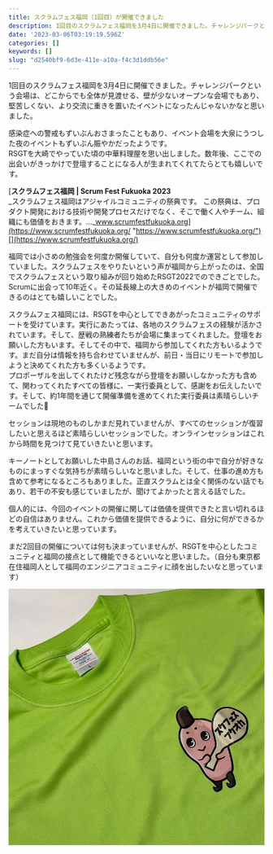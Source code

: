 ```yaml
---
title: スクラムフェス福岡（1回目）が開催できました
description: 1回目のスクラムフェス福岡を3月4日に開催できました。チャレンジパークという会場は、どこからでも全体が見渡せる、壁が少ないオープンな会場でもあり、堅苦しくない、より交流に重きを置いたイベントになったんじゃないかなと思いました。
date: '2023-03-06T03:19:19.596Z'
categories: []
keywords: []
slug: "d2540bf9-6d3e-411e-a10a-f4c3d1ddb56e"
---
```

1回目のスクラムフェス福岡を3月4日に開催できました。チャレンジパークという会場は、どこからでも全体が見渡せる、壁が少ないオープンな会場でもあり、堅苦しくない、より交流に重きを置いたイベントになったんじゃないかなと思いました。

感染症への警戒もずいぶんおさまったこともあり、イベント会場を大泉にうつした夜のイベントもずいぶん賑やかだったようです。  
RSGTを大崎でやっていた頃の中華料理屋を思い出しました。数年後、ここでの出会いがきっかけで登壇することになる人が生まれてくれてたらとても嬉しいです。

[**スクラムフェス福岡 | Scrum Fest Fukuoka 2023**  
_スクラムフェス福岡はアジャイルコミュニティの祭典です。 この祭典は、プロダクト開発における技術や開発プロセスだけでなく、そこで働く人やチーム、組織にも価値をおきます。…_www.scrumfestfukuoka.org](https://www.scrumfestfukuoka.org/ "https://www.scrumfestfukuoka.org/")[](https://www.scrumfestfukuoka.org/)

福岡では小さめの勉強会を何度か開催していて、自分も何度か運営として参加していました。スクラムフェスをやりたいという声が福岡から上がったのは、全国でスクラムフェスという取り組みが回り始めたRSGT2022でのできごとでした。  
Scrumに出会って10年近く。その延長線上の大きめのイベントが福岡で開催できるのはとても嬉しいことでした。

スクラムフェス福岡には、RSGTを中心としてできあがったコミュニティのサポートを受けています。実行にあたっては、各地のスクラムフェスの経験が活かされています。そして、歴戦の熟練者たちが会場に集まってくれました。登壇をお願いした方もいます。そしてその中で、福岡から参加してくれた方もいるようです。まだ自分は情報を持ち合わせていませんが、前日・当日にリモートで参加しようと決めてくれた方も多くいるようです。  
プロポーザルを出してくれたけど残念ながら登壇をお願いしなかった方も含めて、関わってくれたすべての皆様に、一実行委員として、感謝をお伝えしたいです。そして、約1年間を通じて開催準備を進めてくれた実行委員は素晴らしいチームでした👏

セッションは現地のものしかまだ見れていませんが、すべてのセッションが復習したいと思えるほど素晴らしいセッションでした。オンラインセッションはこれから時間を見つけて見ていきたいと思います。

キーノートとしてお願いした中島さんのお話、福岡という街の中で自分が好きなものにまっすぐな気持ちが素晴らしいなと思いました。そして、仕事の進め方も含めて参考になるところもありました。正直スクラムとは全く関係のない話でもあり、若干の不安も感じていましたが、聞けてよかったと言える話でした。

個人的には、今回のイベントの開催に関しては価値を提供できたと言い切れるほどの自信はありません。これから価値を提供できるように、自分に何ができるかを考えていきたいと思っています。

まだ2回目の開催については何も決まっていませんが、RSGTを中心としたコミュニティと福岡の接点として機能できるといいなと思いました。（自分も東京都在住福岡人として福岡のエンジニアコミュニティに顔を出したいなと思っています）

![](1__BxF4pcHq__MISUTtH7wXWpQ.jpeg)